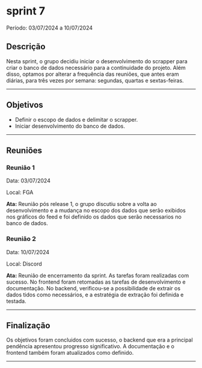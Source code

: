 # sprint 7

Período: 03/07/2024 a 10/07/2024

## Descrição

Nesta sprint, o grupo decidiu iniciar o desenvolvimento do scrapper para criar o banco de dados necessário para a continuidade do projeto. Além disso, optamos por alterar a frequência das reuniões, que antes eram diárias, para três vezes por semana: segundas, quartas e sextas-feiras.

---

## Objetivos

- Definir o escopo de dados e delimitar o scrapper.
- Iniciar desenvolvimento do banco de dados.

---

## Reuniões

### Reunião 1

Data: 03/07/2024

Local: FGA

**Ata:**
Reunião pós release 1, o grupo discutiu sobre a volta ao desenvolvimento e a mudança no escopo dos dados que serão exibidos nos gráficos do feed e foi definido os dados que serão necessarios no banco de dados.

### Reunião 2

Data: 10/07/2024

Local: Discord

**Ata:**
Reunião de encerramento da sprint. As tarefas foram realizadas com sucesso. No frontend foram retomadas as tarefas de desenvolvimento e documentação. No backend, verificou-se a possibilidade de extrair os dados tidos como necessários, e a estratégia de extração foi definida e testada.

---

## Finalização

Os objetivos foram concluidos com sucesso, o backend que era a principal pendência apresentou progresso significativo. A documentação e o frontend também foram atualizados como definido.

---